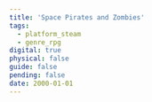 ```yaml
---
title: 'Space Pirates and Zombies'
tags:
  - platform_steam
  - genre_rpg
digital: true
physical: false
guide: false
pending: false
date: 2000-01-01
---
```


